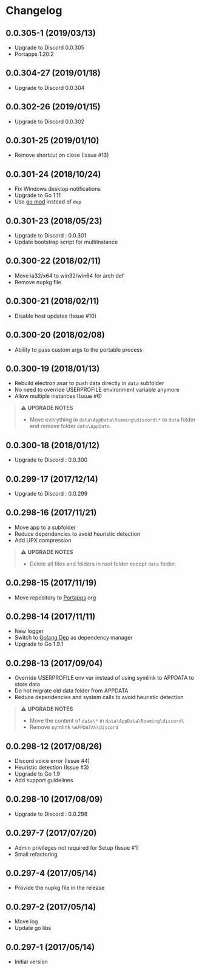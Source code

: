 # Changelog

## 0.0.305-1 (2019/03/13)

* Upgrade to Discord 0.0.305
* Portapps 1.20.2

## 0.0.304-27 (2019/01/18)

* Upgrade to Discord 0.0.304

## 0.0.302-26 (2019/01/15)

* Upgrade to Discord 0.0.302

## 0.0.301-25 (2019/01/10)

* Remove shortcut on close (Issue #13)

## 0.0.301-24 (2018/10/24)

* Fix Windows desktop notifications
* Upgrade to Go 1.11
* Use [go mod](https://golang.org/cmd/go/#hdr-Module_maintenance) instead of `dep`

## 0.0.301-23 (2018/05/23)

* Upgrade to Discord : 0.0.301
* Update bootstrap script for multiInstance

## 0.0.300-22 (2018/02/11)

* Move ia32/x64 to win32/win64 for arch def
* Remove nupkg file

## 0.0.300-21 (2018/02/11)

* Disable host updates (Issue #10)

## 0.0.300-20 (2018/02/08)

* Ability to pass custom args to the portable process

## 0.0.300-19 (2018/01/13)

* Rebuild electron.asar to push data directly in `data` subfolder
* No need to override USERPROFILE environment variable anymore
* Allow multiple instances (Issue #6)

> :warning: **UPGRADE NOTES**
> * Move everything in `data\AppData\Roaming\discord\*` to `data` folder and remove folder `data\AppData`.

## 0.0.300-18 (2018/01/12)

* Upgrade to Discord : 0.0.300

## 0.0.299-17 (2017/12/14)

* Upgrade to Discord : 0.0.299

## 0.0.298-16 (2017/11/21)

* Move app to a subfolder
* Reduce dependencies to avoid heuristic detection
* Add UPX compression

> :warning: **UPGRADE NOTES**
> * Delete all files and folders in root folder except `data` folder.

## 0.0.298-15 (2017/11/19)

* Move repository to [Portapps](https://github.com/portapps) org

## 0.0.298-14 (2017/11/11)

* New logger
* Switch to [Golang Dep](https://github.com/golang/dep) as dependency manager
* Upgrade to Go 1.9.1

## 0.0.298-13 (2017/09/04)

* Override USERPROFILE env var instead of using symlink to APPDATA to store data
* Do not migrate old data folder from APPDATA
* Reduce dependencies and system calls to avoid heuristic detection

> :warning: **UPGRADE NOTES**
> * Move the content of `data\*` in `data\AppData\Roaming\discord\`
> * Remove symlink `%APPDATA%\discord`

## 0.0.298-12 (2017/08/26)

* Discord voice error (Issue #4)
* Heuristic detection (Issue #3)
* Upgrade to Go 1.9
* Add support guidelines

## 0.0.298-10 (2017/08/09)

* Upgrade to Discord : 0.0.298

## 0.0.297-7 (2017/07/20)

* Admin privileges not required for Setup (Issue #1)
* Small refactoring

## 0.0.297-4 (2017/05/14)

* Provide the nupkg file in the release

## 0.0.297-2 (2017/05/14)

* Move log
* Update go libs

## 0.0.297-1 (2017/05/14)

* Initial version
